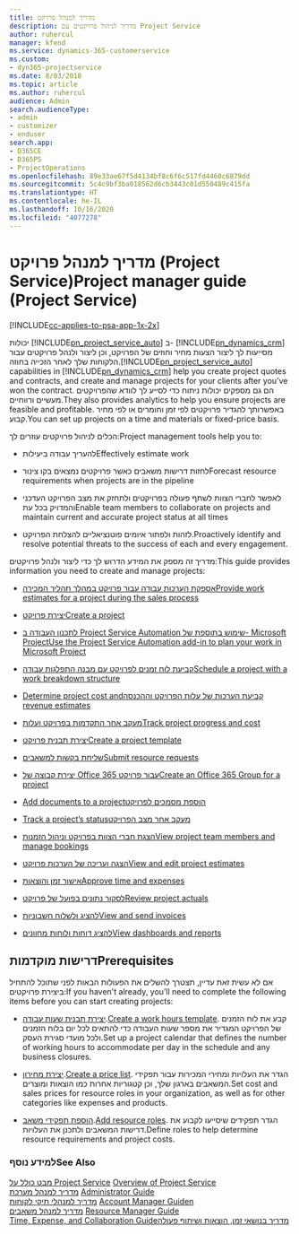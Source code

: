 ```yaml
---
title: מדריך למנהל פרויקט
description: מדריך לניהול פרויקטים עם Project Service
author: ruhercul
manager: kfend
ms.service: dynamics-365-customerservice
ms.custom:
- dyn365-projectservice
ms.date: 8/03/2018
ms.topic: article
ms.author: ruhercul
audience: Admin
search.audienceType:
- admin
- customizer
- enduser
search.app:
- D365CE
- D365PS
- ProjectOperations
ms.openlocfilehash: 89e33ae67f5d4134bf8c6f6c517fd4460c6879dd
ms.sourcegitcommit: 5c4c9bf3ba018562d6cb3443c01d550489c415fa
ms.translationtype: HT
ms.contentlocale: he-IL
ms.lasthandoff: 10/16/2020
ms.locfileid: "4077278"
---
```

# <a name="project-manager-guide-project-service"></a><span data-ttu-id="3fb9b-103">מדריך למנהל פרויקט (Project Service)</span><span class="sxs-lookup"><span data-stu-id="3fb9b-103">Project manager guide (Project Service)</span></span>

[!INCLUDE[cc-applies-to-psa-app-1x-2x](../includes/cc-applies-to-psa-app-1x-2x.md)]

<span data-ttu-id="3fb9b-104">יכולות [!INCLUDE[pn_project_service_auto](../includes/pn-project-service-auto.md)] ב- [!INCLUDE[pn_dynamics_crm](../includes/pn-dynamics-crm.md)] מסייעות לך ליצור הצעות מחיר וחוזים של הפרויקט, וכן ליצור ולנהל פרויקטים עבור הלקוחות שלך לאחר הזכייה בחוזה.</span><span class="sxs-lookup"><span data-stu-id="3fb9b-104">[!INCLUDE[pn_project_service_auto](../includes/pn-project-service-auto.md)] capabilities in [!INCLUDE[pn_dynamics_crm](../includes/pn-dynamics-crm.md)] help you create project quotes and contracts, and create and manage projects for your clients after you’ve won the contract.</span></span> <span data-ttu-id="3fb9b-105">הם גם מספקים יכולות ניתוח כדי לסייע לך לוודא שהפרויקטים מעשיים ורווחיים.</span><span class="sxs-lookup"><span data-stu-id="3fb9b-105">They also provides analytics to help you ensure projects are feasible and profitable.</span></span> <span data-ttu-id="3fb9b-106">באפשרותך להגדיר פרויקטים לפי זמן וחומרים או לפי מחיר קבוע.</span><span class="sxs-lookup"><span data-stu-id="3fb9b-106">You can set up projects on a time and materials or fixed-price basis.</span></span>  
  
 <span data-ttu-id="3fb9b-107">הכלים לניהול פרויקטים עוזרים לך:</span><span class="sxs-lookup"><span data-stu-id="3fb9b-107">Project management tools help you to:</span></span>  
  
-   <span data-ttu-id="3fb9b-108">להעריך עבודה ביעילות</span><span class="sxs-lookup"><span data-stu-id="3fb9b-108">Effectively estimate work</span></span>  
  
-   <span data-ttu-id="3fb9b-109">לחזות דרישות משאבים כאשר פרויקטים נמצאים בקו צינור</span><span class="sxs-lookup"><span data-stu-id="3fb9b-109">Forecast resource requirements when projects are in the pipeline</span></span>  
  
-   <span data-ttu-id="3fb9b-110">לאפשר לחברי הצוות לשתף פעולה בפרויקטים ולתחזק את מצב הפרויקט העדכני והמדויק בכל עת</span><span class="sxs-lookup"><span data-stu-id="3fb9b-110">Enable team members to collaborate on projects and maintain current and accurate project status at all times</span></span>  
  
-   <span data-ttu-id="3fb9b-111">לזהות ולפתור איומים פוטנציאליים להצלחת הפרויקט.</span><span class="sxs-lookup"><span data-stu-id="3fb9b-111">Proactively identify and resolve potential threats to the success of each and every engagement.</span></span>  
  
<span data-ttu-id="3fb9b-112">מדריך זה מספק את המידע הדרוש לך כדי ליצור ולנהל פרויקטים:</span><span class="sxs-lookup"><span data-stu-id="3fb9b-112">This guide provides information you need to create and manage projects:</span></span>  
  
-   [<span data-ttu-id="3fb9b-113">אספקת הערכות עבודה עבור פרויקט במהלך תהליך המכירה</span><span class="sxs-lookup"><span data-stu-id="3fb9b-113">Provide work estimates for a project during the sales process</span></span>](../psa/provide-estimates-project-during-sales-process.md)  
  
-   [<span data-ttu-id="3fb9b-114">יצירת פרויקט</span><span class="sxs-lookup"><span data-stu-id="3fb9b-114">Create a project</span></span>](../psa/create-project.md)  
  
-   [<span data-ttu-id="3fb9b-115">שימוש בתוספת של ‏‫Project Service Automation‬ לתכנון העבודה ב- Microsoft Project</span><span class="sxs-lookup"><span data-stu-id="3fb9b-115">Use the Project Service Automation add-in to plan your work in Microsoft Project</span></span>](../psa/add-plan-work-microsoft-project.md)  
  
-   [<span data-ttu-id="3fb9b-116">קביעת לוח זמנים לפרויקט עם מבנה התפלגות עבודה</span><span class="sxs-lookup"><span data-stu-id="3fb9b-116">Schedule a project with a work breakdown structure</span></span>](../psa/schedule-project-work-breakdown-structure.md)  
  
-   [<span data-ttu-id="3fb9b-117">‏‫‏‫קביעת הערכות של עלות הפרויקט וההכנסה</span><span class="sxs-lookup"><span data-stu-id="3fb9b-117">Determine project cost and revenue estimates</span></span>](../psa/determine-project-cost-revenue-estimates.md)  
  
-   [<span data-ttu-id="3fb9b-118">מעקב אחר התקדמות בפרויקט ועלות</span><span class="sxs-lookup"><span data-stu-id="3fb9b-118">Track project progress and cost</span></span>](../psa/track-project-progress-cost.md)  
  
-   [<span data-ttu-id="3fb9b-119">יצירת תבנית פרויקט</span><span class="sxs-lookup"><span data-stu-id="3fb9b-119">Create a project template</span></span>](../psa/create-project-template.md)  
  
-   [<span data-ttu-id="3fb9b-120">שליחת בקשות למשאבים</span><span class="sxs-lookup"><span data-stu-id="3fb9b-120">Submit resource requests</span></span>](../psa/submit-resource-requests.md)  
  
-   [<span data-ttu-id="3fb9b-121">יצירת קבוצה של Office 365 עבור פרויקט</span><span class="sxs-lookup"><span data-stu-id="3fb9b-121">Create an Office 365 Group for a project</span></span>](../psa/create-office-365-group-project.md)  
  
-   [<span data-ttu-id="3fb9b-122">‏‫הוספת מסמכים לפרויקט</span><span class="sxs-lookup"><span data-stu-id="3fb9b-122">Add documents to a project</span></span>](../psa/add-documents-project.md)  
  
-   [<span data-ttu-id="3fb9b-123">‏‫מעקב אחר מצב הפרויקט</span><span class="sxs-lookup"><span data-stu-id="3fb9b-123">Track a project’s status</span></span>](../psa/track-project-status.md)  
  
-   [<span data-ttu-id="3fb9b-124">הצגת חברי הצוות בפרויקט וניהול הזמנות</span><span class="sxs-lookup"><span data-stu-id="3fb9b-124">View project team members and manage bookings</span></span>](../psa/view-project-team-members-manage-bookings.md)  
  
-   [<span data-ttu-id="3fb9b-125">הצגה ועריכה של הערכות פרויקט</span><span class="sxs-lookup"><span data-stu-id="3fb9b-125">View and edit project estimates</span></span>](../psa/view-edit-project-estimates.md)  
  
-   [<span data-ttu-id="3fb9b-126">אישור זמן והוצאות</span><span class="sxs-lookup"><span data-stu-id="3fb9b-126">Approve time and expenses</span></span>](../psa/approve-time-expenses.md)  
  
-   [<span data-ttu-id="3fb9b-127">לסקור נתונים בפועל של פרויקט</span><span class="sxs-lookup"><span data-stu-id="3fb9b-127">Review project actuals</span></span>](../psa/review-project-actuals.md)  
  
-   [<span data-ttu-id="3fb9b-128">להציג ולשלוח חשבוניות</span><span class="sxs-lookup"><span data-stu-id="3fb9b-128">View and send invoices</span></span>](../psa/view-send-invoices.md)  
  
-   [<span data-ttu-id="3fb9b-129">להציג דוחות ולוחות מחוונים</span><span class="sxs-lookup"><span data-stu-id="3fb9b-129">View dashboards and reports</span></span>](../psa/view-dashboards-reports.md)  
  
## <a name="prerequisites"></a><span data-ttu-id="3fb9b-130">דרישות מוקדמות</span><span class="sxs-lookup"><span data-stu-id="3fb9b-130">Prerequisites</span></span>  
 <span data-ttu-id="3fb9b-131">אם לא עשית זאת עדיין, תצטרך להשלים את הפעולות הבאות לפני שתוכל להתחיל ביצירת פרויקטים:</span><span class="sxs-lookup"><span data-stu-id="3fb9b-131">If you haven't already, you’ll need to complete the following items before you can start creating projects:</span></span>  
  
-   <span data-ttu-id="3fb9b-132">[יצירת תבנית שעות עבודה](../psa/create-work-hours-template.md).</span><span class="sxs-lookup"><span data-stu-id="3fb9b-132">[Create a work hours template](../psa/create-work-hours-template.md).</span></span> <span data-ttu-id="3fb9b-133">קבע את לוח הזמנים של הפרויקט המגדיר את מספר שעות העבודה כדי להתאים לכל יום בלוח הזמנים ולכל מועדי סגירת העסק.</span><span class="sxs-lookup"><span data-stu-id="3fb9b-133">Set up a project calendar that defines the number of working hours to accommodate per day in the schedule and any business closures.</span></span>  
  
-   <span data-ttu-id="3fb9b-134">[יצירת מחירון](../psa/create-price-list.md).</span><span class="sxs-lookup"><span data-stu-id="3fb9b-134">[Create a price list](../psa/create-price-list.md).</span></span> <span data-ttu-id="3fb9b-135">הגדר את העלויות ומחירי המכירות עבור תפקידי המשאבים בארגון שלך, וכן קטגוריות אחרות כמו הוצאות ומוצרים.</span><span class="sxs-lookup"><span data-stu-id="3fb9b-135">Set cost and sales prices for resource roles in your organization, as well as for other categories like expenses and products.</span></span>  
  
-   <span data-ttu-id="3fb9b-136">[הוספת תפקידי משאב](../psa/add-resource-roles.md).</span><span class="sxs-lookup"><span data-stu-id="3fb9b-136">[Add resource roles](../psa/add-resource-roles.md).</span></span> <span data-ttu-id="3fb9b-137">הגדר תפקידים שיסייעו לקבוע את דרישות המשאבים ולתכנן את העלויות.</span><span class="sxs-lookup"><span data-stu-id="3fb9b-137">Define roles to help determine resource requirements and project costs.</span></span>  
  
### <a name="see-also"></a><span data-ttu-id="3fb9b-138">למידע נוסף</span><span class="sxs-lookup"><span data-stu-id="3fb9b-138">See Also</span></span>  
 <span data-ttu-id="3fb9b-139">[מבט כולל על Project Service](../psa/overview.md) </span><span class="sxs-lookup"><span data-stu-id="3fb9b-139">[Overview of Project Service](../psa/overview.md) </span></span>  
 <span data-ttu-id="3fb9b-140">[מדריך למנהל מערכת](../psa/admin-guide.md) </span><span class="sxs-lookup"><span data-stu-id="3fb9b-140">[Administrator Guide](../psa/admin-guide.md) </span></span>  
 <span data-ttu-id="3fb9b-141">[מדריך למנהלי תיקי לקוחות](../psa/account-manager-guide.md) </span><span class="sxs-lookup"><span data-stu-id="3fb9b-141">[Account Manager Guiden](../psa/account-manager-guide.md) </span></span>  
 <span data-ttu-id="3fb9b-142">[מדריך למנהל משאבים](../psa/resource-manager-guide.md) </span><span class="sxs-lookup"><span data-stu-id="3fb9b-142">[Resource Manager Guide](../psa/resource-manager-guide.md) </span></span>  
 [<span data-ttu-id="3fb9b-143">‏‫מדריך בנושאי זמן, הוצאות ושיתוף פעולה</span><span class="sxs-lookup"><span data-stu-id="3fb9b-143">Time, Expense, and Collaboration Guide</span></span>](../psa/time-expense-collaboration-guide.md)

